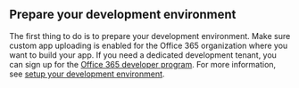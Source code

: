 ## Prepare your development environment

The first thing to do is to prepare your development environment. Make sure custom app uploading is enabled for the Office 365 organization where you want to build your app. If you need a dedicated development tenant, you can sign up for the [Office 365 developer program](https://developer.microsoft.com/office/dev-program). For more information, see [setup your development environment](~/concepts/build-and-test/prepare-your-o365-tenant.md).